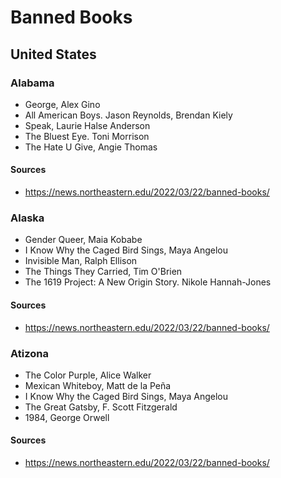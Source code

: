 # Banned Books

## United States

### Alabama
* George, Alex Gino
* All American Boys. Jason Reynolds, Brendan Kiely
* Speak, Laurie Halse Anderson 
* The Bluest Eye. Toni Morrison
* The Hate U Give, Angie Thomas 

#### Sources
* https://news.northeastern.edu/2022/03/22/banned-books/

### Alaska
* Gender Queer, Maia Kobabe
* I Know Why the Caged Bird Sings, Maya Angelou
* Invisible Man, Ralph Ellison
* The Things They Carried, Tim O'Brien
* The 1619 Project: A New Origin Story. Nikole Hannah-Jones

#### Sources
* https://news.northeastern.edu/2022/03/22/banned-books/

### Atizona
* The Color Purple, Alice Walker
* Mexican Whiteboy, Matt de la Peña
* I Know Why the Caged Bird Sings, Maya Angelou
* The Great Gatsby, F. Scott Fitzgerald
* 1984, George Orwell




#### Sources
* https://news.northeastern.edu/2022/03/22/banned-books/
